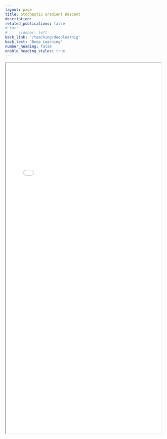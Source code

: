 ```yaml
---
layout: page
title: Stochastic Gradient Descent
description: 
related_publications: false
# toc:
#     sidebar: left
back_link: '/teaching/deeplearnig'
back_text: 'Deep Learning'
number_heading: false
enable_heading_styles: true
---
```


<iframe src="{{ '/assets/courses/deeplearning/optimization/stochastic_gradient_descent.pdf' | relative_url }}" width="100%" height="1200px"></iframe>
